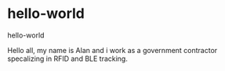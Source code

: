 # hello-world
hello-world

Hello all,
  my name is Alan and i work as a government contractor specalizing in RFID and BLE tracking.
